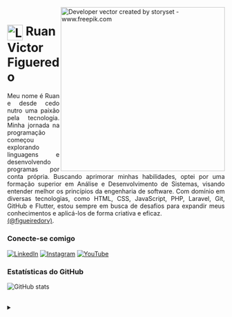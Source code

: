 <img align="right" alt="Developer vector created by storyset - www.freepik.com" height="380" src="https://user-images.githubusercontent.com/97471199/230774187-e482399b-492c-4c17-a831-0314bf90526e.png">

<h1>
    <a href="https://figueredorv.github.io/">
     <img align="center" alt="Logo Ruan Victor Figueredo" width="36px" src="https://user-images.githubusercontent.com/97471199/230773934-2eeb538d-d992-4199-872e-117c1c635d81.png"></a>
    <span>Ruan Victor Figueredo</span>
</h1>

<p align="justify">Meu nome é Ruan e desde cedo nutro uma paixão pela tecnologia. Minha jornada na programação começou explorando linguagens e desenvolvendo programas por conta própria. Buscando aprimorar minhas habilidades, optei por uma formação superior em Análise e Desenvolvimento de Sistemas, visando entender melhor os princípios da engenharia de software. Com domínio em diversas tecnologias, como HTML, CSS, JavaScript, PHP, Laravel, Git, GitHub e Flutter, estou sempre em busca de desafios para expandir meus conhecimentos e aplicá-los de forma criativa e eficaz. 
<br>
 <a href="https://www.instagram.com/figueiredorv/">(@figueiredorv)</a>.</p>
<!--
[![Preview](https://img.shields.io/badge/Portfolio-000?style=for-the-badge&logo=github&logoColor=FF00F6)](https://figueredorv.github.io/)
[![GitHub Page](https://img.shields.io/badge/figueredorv.github.io-67136f?style=for-the-badge)](https://figueredorv.github.io/)
-->
<h3 align="left">Conecte-se comigo</h3>

[![LinkedIn](https://img.shields.io/badge/-LinkedIn-000?style=for-the-badge&logo=linkedin&logoColor=FF00F6&color:FFF)](https://www.linkedin.com/in/figueredorv/)
[![Instagram](https://img.shields.io/badge/-Instagram-000?style=for-the-badge&logo=instagram&logoColor=FF00F6&color:FFF)](https://www.instagram.com/figueiredorv/)
[![YouTube](https://img.shields.io/badge/-YouTube-000?style=for-the-badge&logo=youtube&logoColor=FF00F6&color:FFF)](https://www.youtube.com/)

<h3 align="left">Estatísticas do GitHub</h3>

![GitHub stats](https://github-readme-stats-git-masterrstaa-rickstaa.vercel.app/api?username=figueredorv&hide_title=true&show_icons=true&include_all_commits=false&count_private=true&line_height=25&hide=issues&bg_color=000&title_color=FF00F6&text_color=FFF&border_radius=3&border_color=36123c&icon_color=FF00F6&theme=jolly)
<!--[![Most Used Languages](https://github-readme-stats-git-masterrstaa-rickstaa.vercel.app/api/top-langs/?username=figueredorv&line_height=10&card_width=290&layout=compact&hide_title=false&count_private=true&langs_count=4&show_icons=true&title_color=FF00F6&hide=html,css&bg_color=000&text_color=8B8B8B&border_radius=3&border_color=561760&count_private=true)](https://github.com/figueredorv/github-readme-stats)-->
<br>

<details align="left">
  <summary></summary> 
 
  - Badges by <a href="https://shields.io/">shields.io</a><br>
  - GitHub Stats by <a href="https://github.com/anuraghazra/github-readme-stats">anuraghazra</a>
  - Developer vector created by <a href="https://www.freepik.com/vectors/developer">storyset - www.freepik.com</a> (edited by author)
 
  <div align="right">Made with 💜 by <a href="https://github.com/figueredorv">Ruan Victor Figueredo</a>.</div>

</details>
